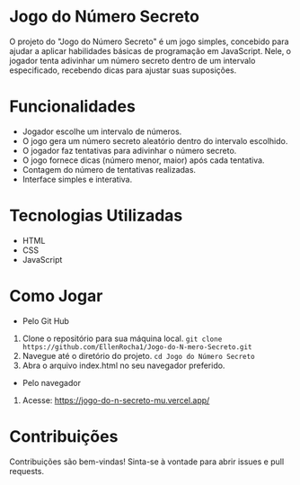 # Jogo do Número Secreto
 O projeto do "Jogo do Número Secreto" é um jogo simples, concebido para ajudar a aplicar habilidades básicas de programação em JavaScript. Nele, o jogador tenta adivinhar um número secreto dentro de um intervalo especificado, recebendo dicas para ajustar suas suposições.

# Funcionalidades
- Jogador escolhe um intervalo de números.
- O jogo gera um número secreto aleatório dentro do intervalo escolhido.
- O jogador faz tentativas para adivinhar o número secreto.
- O jogo fornece dicas (número menor, maior) após cada tentativa.
- Contagem do número de tentativas realizadas.
- Interface simples e interativa.

# Tecnologias Utilizadas
- HTML
- CSS
- JavaScript

# Como Jogar
- Pelo Git Hub
1. Clone o repositório para sua máquina local.
```git clone https://github.com/EllenRocha1/Jogo-do-N-mero-Secreto.git```
2. Navegue até o diretório do projeto.
```cd Jogo do Número Secreto```
3. Abra o arquivo index.html no seu navegador preferido.
- Pelo navegador
1. Acesse: <https://jogo-do-n-secreto-mu.vercel.app/>

# Contribuições
Contribuições são bem-vindas! Sinta-se à vontade para abrir issues e pull requests.
